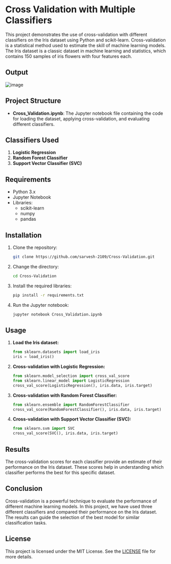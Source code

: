 # Cross Validation with Multiple Classifiers

This project demonstrates the use of cross-validation with different classifiers on the Iris dataset using Python and scikit-learn. Cross-validation is a statistical method used to estimate the skill of machine learning models. The Iris dataset is a classic dataset in machine learning and statistics, which contains 150 samples of iris flowers with four features each.

## Output
![image](https://github.com/sarvesh-2109/Cross-Validation/assets/113255836/31a838b6-dd0a-430e-8aa7-288f7cfed20e)


## Project Structure

- **Cross_Validation.ipynb**: The Jupyter notebook file containing the code for loading the dataset, applying cross-validation, and evaluating different classifiers.

## Classifiers Used

1. **Logistic Regression**
2. **Random Forest Classifier**
3. **Support Vector Classifier (SVC)**

## Requirements

- Python 3.x
- Jupyter Notebook
- Libraries:
  - scikit-learn
  - numpy
  - pandas

## Installation

1. Clone the repository:
    ```bash
    git clone https://github.com/sarvesh-2109/Cross-Validation.git
    ```
2. Change the directory:
    ```bash
    cd Cross-Validation
    ```
3. Install the required libraries:
    ```bash
    pip install -r requirements.txt
    ```
4. Run the Jupyter notebook:
    ```bash
    jupyter notebook Cross_Validation.ipynb
    ```

## Usage

1. **Load the Iris dataset:**
    ```python
    from sklearn.datasets import load_iris
    iris = load_iris()
    ```

2. **Cross-validation with Logistic Regression:**
    ```python
    from sklearn.model_selection import cross_val_score
    from sklearn.linear_model import LogisticRegression
    cross_val_score(LogisticRegression(), iris.data, iris.target)
    ```

3. **Cross-validation with Random Forest Classifier:**
    ```python
    from sklearn.ensemble import RandomForestClassifier
    cross_val_score(RandomForestClassifier(), iris.data, iris.target)
    ```

4. **Cross-validation with Support Vector Classifier (SVC):**
    ```python
    from sklearn.svm import SVC
    cross_val_score(SVC(), iris.data, iris.target)
    ```

## Results

The cross-validation scores for each classifier provide an estimate of their performance on the Iris dataset. These scores help in understanding which classifier performs the best for this specific dataset.

## Conclusion

Cross-validation is a powerful technique to evaluate the performance of different machine learning models. In this project, we have used three different classifiers and compared their performance on the Iris dataset. The results can guide the selection of the best model for similar classification tasks.

## License

This project is licensed under the MIT License. See the [LICENSE](LICENSE) file for more details.

